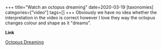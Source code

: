 +++
title="Watch an octopus dreaming"
date=2020-03-19
[taxonomies]
categories=["video"]
tags=[]
+++
Obviously we have no idea whether the interpretation in the video is correct however I love they way the octopus changes colour and shape as it "dreams".
<!-- more -->

__Link__

[Octopus Dreaming](https://www.youtube.com/watch?v=0vKCLJZbytU)
